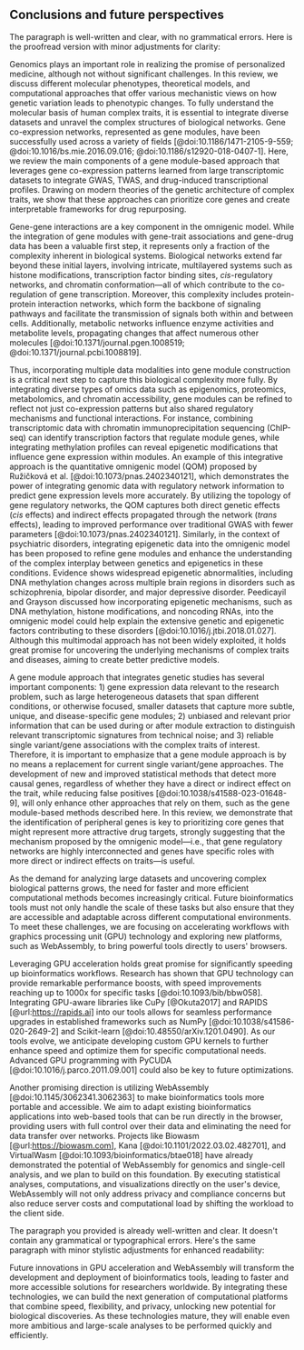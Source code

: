 ## Conclusions and future perspectives

The paragraph is well-written and clear, with no grammatical errors.
Here is the proofread version with minor adjustments for clarity:

Genomics plays an important role in realizing the promise of personalized medicine, although not without significant challenges.
In this review, we discuss different molecular phenotypes, theoretical models, and computational approaches that offer various mechanistic views on how genetic variation leads to phenotypic changes.
To fully understand the molecular basis of human complex traits, it is essential to integrate diverse datasets and unravel the complex structures of biological networks.
Gene co-expression networks, represented as gene modules, have been successfully used across a variety of fields [@doi:10.1186/1471-2105-9-559; @doi:10.1016/bs.mie.2016.09.016; @doi:10.1186/s12920-018-0407-1].
Here, we review the main components of a gene module-based approach that leverages gene co-expression patterns learned from large transcriptomic datasets to integrate GWAS, TWAS, and drug-induced transcriptional profiles.
Drawing on modern theories of the genetic architecture of complex traits, we show that these approaches can prioritize core genes and create interpretable frameworks for drug repurposing.

Gene-gene interactions are a key component in the omnigenic model.
While the integration of gene modules with gene-trait associations and gene-drug data has been a valuable first step, it represents only a fraction of the complexity inherent in biological systems.
Biological networks extend far beyond these initial layers, involving intricate, multilayered systems such as histone modifications, transcription factor binding sites, *cis*-regulatory networks, and chromatin conformation—all of which contribute to the co-regulation of gene transcription.
Moreover, this complexity includes protein-protein interaction networks, which form the backbone of signaling pathways and facilitate the transmission of signals both within and between cells.
Additionally, metabolic networks influence enzyme activities and metabolite levels, propagating changes that affect numerous other molecules [@doi:10.1371/journal.pgen.1008519; @doi:10.1371/journal.pcbi.1008819].

Thus, incorporating multiple data modalities into gene module construction is a critical next step to capture this biological complexity more fully.
By integrating diverse types of omics data such as epigenomics, proteomics, metabolomics, and chromatin accessibility, gene modules can be refined to reflect not just co-expression patterns but also shared regulatory mechanisms and functional interactions.
For instance, combining transcriptomic data with chromatin immunoprecipitation sequencing (ChIP-seq) can identify transcription factors that regulate module genes, while integrating methylation profiles can reveal epigenetic modifications that influence gene expression within modules.
An example of this integrative approach is the quantitative omnigenic model (QOM) proposed by Ružičková et al.
[@doi:10.1073/pnas.2402340121], which demonstrates the power of integrating genomic data with regulatory network information to predict gene expression levels more accurately.
By utilizing the topology of gene regulatory networks, the QOM captures both direct genetic effects (*cis* effects) and indirect effects propagated through the network (*trans* effects), leading to improved performance over traditional GWAS with fewer parameters [@doi:10.1073/pnas.2402340121].
Similarly, in the context of psychiatric disorders, integrating epigenetic data into the omnigenic model has been proposed to refine gene modules and enhance the understanding of the complex interplay between genetics and epigenetics in these conditions.
Evidence shows widespread epigenetic abnormalities, including DNA methylation changes across multiple brain regions in disorders such as schizophrenia, bipolar disorder, and major depressive disorder.
Peedicayil and Grayson discussed how incorporating epigenetic mechanisms, such as DNA methylation, histone modifications, and noncoding RNAs, into the omnigenic model could help explain the extensive genetic and epigenetic factors contributing to these disorders [@doi:10.1016/j.jtbi.2018.01.027].
Although this multimodal approach has not been widely exploited, it holds great promise for uncovering the underlying mechanisms of complex traits and diseases, aiming to create better predictive models.

A gene module approach that integrates genetic studies has several important components: 1) gene expression data relevant to the research problem, such as large heterogeneous datasets that span different conditions, or otherwise focused, smaller datasets that capture more subtle, unique, and disease-specific gene modules; 2) unbiased and relevant prior information that can be used during or after module extraction to distinguish relevant transcriptomic signatures from technical noise; and 3) reliable single variant/gene associations with the complex traits of interest.
Therefore, it is important to emphasize that a gene module approach is by no means a replacement for current single variant/gene approaches.
The development of new and improved statistical methods that detect more causal genes, regardless of whether they have a direct or indirect effect on the trait, while reducing false positives [@doi:10.1038/s41588-023-01648-9], will only enhance other approaches that rely on them, such as the gene module-based methods described here.
In this review, we demonstrate that the identification of peripheral genes is key to prioritizing core genes that might represent more attractive drug targets, strongly suggesting that the mechanism proposed by the omnigenic model—i.e., that gene regulatory networks are highly interconnected and genes have specific roles with more direct or indirect effects on traits—is useful.

As the demand for analyzing large datasets and uncovering complex biological patterns grows, the need for faster and more efficient computational methods becomes increasingly critical.
Future bioinformatics tools must not only handle the scale of these tasks but also ensure that they are accessible and adaptable across different computational environments.
To meet these challenges, we are focusing on accelerating workflows with graphics processing unit (GPU) technology and exploring new platforms, such as WebAssembly, to bring powerful tools directly to users' browsers.

Leveraging GPU acceleration holds great promise for significantly speeding up bioinformatics workflows.
Research has shown that GPU technology can provide remarkable performance boosts, with speed improvements reaching up to 1000x for specific tasks [@doi:10.1093/bib/bbw058].
Integrating GPU-aware libraries like CuPy [@Okuta2017] and RAPIDS [@url:https://rapids.ai] into our tools allows for seamless performance upgrades in established frameworks such as NumPy [@doi:10.1038/s41586-020-2649-2] and Scikit-learn [@doi:10.48550/arXiv.1201.0490].
As our tools evolve, we anticipate developing custom GPU kernels to further enhance speed and optimize them for specific computational needs.
Advanced GPU programming with PyCUDA [@doi:10.1016/j.parco.2011.09.001] could also be key to future optimizations.

Another promising direction is utilizing WebAssembly [@doi:10.1145/3062341.3062363] to make bioinformatics tools more portable and accessible.
We aim to adapt existing bioinformatics applications into web-based tools that can be run directly in the browser, providing users with full control over their data and eliminating the need for data transfer over networks.
Projects like Biowasm [@url:https://biowasm.com], Kana [@doi:10.1101/2022.03.02.482701], and VirtualWasm [@doi:10.1093/bioinformatics/btae018] have already demonstrated the potential of WebAssembly for genomics and single-cell analysis, and we plan to build on this foundation.
By executing statistical analyses, computations, and visualizations directly on the user's device, WebAssembly will not only address privacy and compliance concerns but also reduce server costs and computational load by shifting the workload to the client side.

The paragraph you provided is already well-written and clear.
It doesn't contain any grammatical or typographical errors.
Here's the same paragraph with minor stylistic adjustments for enhanced readability:

Future innovations in GPU acceleration and WebAssembly will transform the development and deployment of bioinformatics tools, leading to faster and more accessible solutions for researchers worldwide.
By integrating these technologies, we can build the next generation of computational platforms that combine speed, flexibility, and privacy, unlocking new potential for biological discoveries.
As these technologies mature, they will enable even more ambitious and large-scale analyses to be performed quickly and efficiently.
